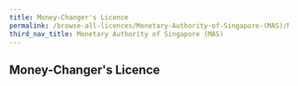 ```yaml
---
title: Money-Changer's Licence
permalink: /browse-all-licences/Monetary-Authority-of-Singapore-(MAS)/Money-Changer's-Licence
third_nav_title: Monetary Authority of Singapore (MAS)
---
```

## Money-Changer's Licence
